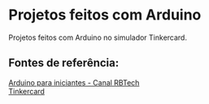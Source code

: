 # Projetos feitos com Arduino

Projetos feitos com Arduino no simulador Tinkercard.

## Fontes de referência:
[Arduino para iniciantes - Canal RBTech](https://www.youtube.com/watch?v=TKzK3NF0zR0&list=PLInBAd9OZCzwU8BQjwFYDXwt3xHs14Clh&ab_channel=RBtech) <br>
[Tinkercard](https://www.tinkercad.com/)
